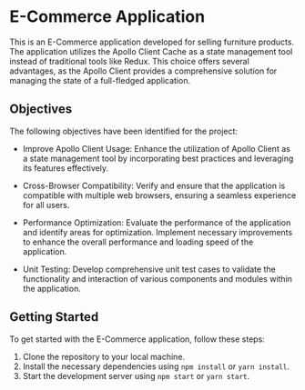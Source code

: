 
# E-Commerce Application

This is an E-Commerce application developed for selling furniture products. The application utilizes the Apollo Client Cache as a state management tool instead of traditional tools like Redux. This choice offers several advantages, as the Apollo Client provides a comprehensive solution for managing the state of a full-fledged application.

## Objectives

The following objectives have been identified for the project:

- Improve Apollo Client Usage: Enhance the utilization of Apollo Client as a state management tool by incorporating best practices and leveraging its features effectively.

- Cross-Browser Compatibility: Verify and ensure that the application is compatible with multiple web browsers, ensuring a seamless experience for all users.

- Performance Optimization: Evaluate the performance of the application and identify areas for optimization. Implement necessary improvements to enhance the overall performance and loading speed of the application.

- Unit Testing: Develop comprehensive unit test cases to validate the functionality and interaction of various components and modules within the application.

## Getting Started
To get started with the E-Commerce application, follow these steps:

1. Clone the repository to your local machine.
2. Install the necessary dependencies using `npm install` or `yarn install`.
3. Start the development server using `npm start` or `yarn start`.
